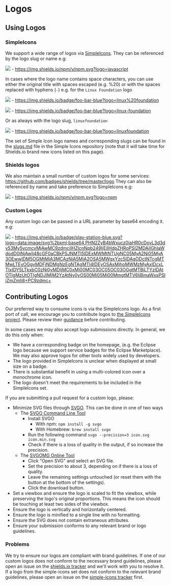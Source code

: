 # Logos

## Using Logos

### SimpleIcons

We support a wide range of logos via [SimpleIcons][]. They can be referenced by the logo slug or name e.g:

![](https://img.shields.io/npm/v/npm.svg?logo=javascript) - https://img.shields.io/npm/v/npm.svg?logo=javascript

In cases where the logo name contains space characters, you can use either the original title with spaces escaped (e.g. %20) or with the spaces replaced with hyphens (`-`) e.g. for the `Linux Foundation` logo

![](https://img.shields.io/badge/foo-bar-blue?logo=linux%20foundation) - https://img.shields.io/badge/foo-bar-blue?logo=linux%20foundation

![](https://img.shields.io/badge/foo-bar-blue?logo=linux-foundation) - https://img.shields.io/badge/foo-bar-blue?logo=linux-foundation

Or as always with the logo slug, `linuxfoundation`

![](https://img.shields.io/badge/foo-bar-blue?logo=linuxfoundation) - https://img.shields.io/badge/foo-bar-blue?logo=linuxfoundation

The set of Simple Icon logo names and corresponding slugs can be found in the [slugs.md](https://github.com/simple-icons/simple-icons/blob/develop/slugs.md) file in the Simple Icons repository (note that it will take time for Shields.io brand new icons listed on this page).

### Shields logos

We also maintain a small number of custom logos for some services: https://github.com/badges/shields/tree/master/logo They can also be referenced by name and take preference to SimpleIcons e.g:

![](https://img.shields.io/npm/v/npm.svg?logo=npm) - https://img.shields.io/npm/v/npm.svg?logo=npm

### Custom Logos

Any custom logo can be passed in a URL parameter by base64 encoding it. e.g:

![](https://img.shields.io/badge/play-station-blue.svg?logo=data:image/svg%2bxml;base64,PHN2ZyB4bWxucz0iaHR0cDovL3d3dy53My5vcmcvMjAwMC9zdmciIHZlcnNpb249IjEiIHdpZHRoPSI2MDAiIGhlaWdodD0iNjAwIj48cGF0aCBkPSJNMTI5IDExMWMtNTUgNC05MyA2Ni05MyA3OEwwIDM5OGMtMiA3MCAzNiA5MiA2OSA5MWgxYzc5IDAgODctNTcgMTMwLTEyOGgyMDFjNDMgNzEgNTAgMTI4IDEyOSAxMjhoMWMzMyAxIDcxLTIxIDY5LTkxbC0zNi0yMDljMC0xMi00MC03OC05OC03OGgtMTBjLTYzIDAtOTIgMzUtOTIgNDJIMjM2YzAtNy0yOS00Mi05Mi00MmgtMTV6IiBmaWxsPSIjZmZmIi8+PC9zdmc+) - https://img.shields.io/badge/play-station-blue.svg?logo=data:image/svg%2bxml;base64,PHN2ZyB4bWxucz0iaHR0cDovL3d3dy53My5vcmcvMjAwMC9zdmciIHZlcnNpb249IjEiIHdpZHRoPSI2MDAiIGhlaWdodD0iNjAwIj48cGF0aCBkPSJNMTI5IDExMWMtNTUgNC05MyA2Ni05MyA3OEwwIDM5OGMtMiA3MCAzNiA5MiA2OSA5MWgxYzc5IDAgODctNTcgMTMwLTEyOGgyMDFjNDMgNzEgNTAgMTI4IDEyOSAxMjhoMWMzMyAxIDcxLTIxIDY5LTkxbC0zNi0yMDljMC0xMi00MC03OC05OC03OGgtMTBjLTYzIDAtOTIgMzUtOTIgNDJIMjM2YzAtNy0yOS00Mi05Mi00MmgtMTV6IiBmaWxsPSIjZmZmIi8+PC9zdmc+

## Contributing Logos

Our preferred way to consume icons is via the SimpleIcons logo. As a first port of call, we encourage you to contribute logos to [the SimpleIcons project][simple-icons github]. Please review their [guidance](https://github.com/simple-icons/simple-icons/blob/develop/CONTRIBUTING.md) before contributing.

In some cases we may also accept logo submissions directly. In general, we do this only when:

- We have a corresponding badge on the homepage, (e.g. the Eclipse logo because we support service badges for the Eclipse Marketplace). We may also approve logos for other tools widely used by developers.
- The logo provided in SimpleIcons is unclear when displayed at small size on a badge.
- There is substantial benefit in using a multi-colored icon over a monochrome icon.
- The logo doesn't meet the requirements to be included in the SimpleIcons set.

If you are submitting a pull request for a custom logo, please:

- Minimize SVG files through [SVGO][]. This can be done in one of two ways
  - The [SVGO Command Line Tool][svgo]
    - Install SVGO
      - With npm: `npm install -g svgo`
      - With Homebrew: `brew install svgo`
    - Run the following command `svgo --precision=3 icon.svg icon.min.svg`
    - Check if there is a loss of quality in the output, if so increase the precision.
  - The [SVGOMG Online Tool][svgomg]
    - Click "Open SVG" and select an SVG file.
    - Set the precision to about 3, depending on if there is a loss of quality.
    - Leave the remaining settings untouched (or reset them with the button at the bottom of the settings).
    - Click the download button.
- Set a viewbox and ensure the logo is scaled to fit the viewbox, while preserving the logo's original proportions. This means the icon should be touching at least two sides of the viewbox.
- Ensure the logo is vertically and horizontally centered.
- Ensure the logo is minified to a single line with no formatting.
- Ensure the SVG does not contain extraneous attributes.
- Ensure your submission conforms to any relevant brand or logo guidelines.

### Problems

We try to ensure our logos are compliant with brand guidelines. If one of our custom logos does not conform to the necessary brand guidelines, please open an issue on the [shields.io tracker](https://github.com/badges/shields/issues) and we'll work with you to resolve it. If a logo from the simple-icons set does not conform to the relevant brand guidelines, please open an issue on the [simple-icons tracker](https://github.com/simple-icons/simple-icons/issues) first.

[simpleicons]: https://simpleicons.org/
[simple-icons github]: https://github.com/simple-icons/simple-icons
[svgo]: https://github.com/svg/svgo
[svgomg]: https://jakearchibald.github.io/svgomg/
